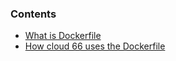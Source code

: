 ### Contents

*   [What is Dockerfile](#dockerfile)
*   [How cloud 66 uses the Dockerfile](#how_to)

